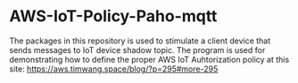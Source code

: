 # AWS-IoT-Policy-Paho-mqtt
The packages in this repository is used to stimulate a client device that sends messages to IoT device shadow topic. The program is used for demonstrating how to define the proper AWS IoT Auhtorization policy at this site: https://aws.timwang.space/blog/?p=295#more-295
